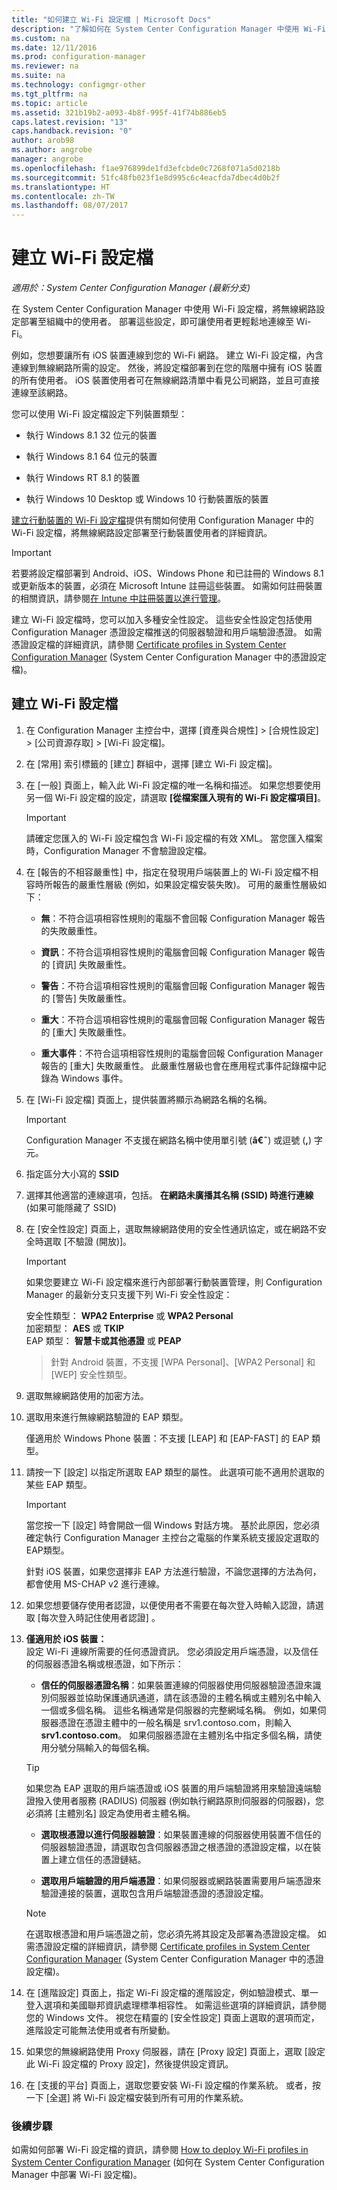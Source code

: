 ```yaml
---
title: "如何建立 Wi-Fi 設定檔 | Microsoft Docs"
description: "了解如何在 System Center Configuration Manager 中使用 Wi-Fi 設定檔，將無線網路設定部署至組織中的使用者。"
ms.custom: na
ms.date: 12/11/2016
ms.prod: configuration-manager
ms.reviewer: na
ms.suite: na
ms.technology: configmgr-other
ms.tgt_pltfrm: na
ms.topic: article
ms.assetid: 321b19b2-a093-4b8f-995f-41f74b886eb5
caps.latest.revision: "13"
caps.handback.revision: "0"
author: arob98
ms.author: angrobe
manager: angrobe
ms.openlocfilehash: f1ae976899de1fd3efcbde0c7268f071a5d0218b
ms.sourcegitcommit: 51fc48fb023f1e8d995c6c4eacfda7dbec4d0b2f
ms.translationtype: HT
ms.contentlocale: zh-TW
ms.lasthandoff: 08/07/2017
---
```

# <a name="create-wi-fi-profiles"></a>建立 Wi-Fi 設定檔

*適用於：System Center Configuration Manager (最新分支)*


在 System Center Configuration Manager 中使用 Wi-Fi 設定檔，將無線網路設定部署至組織中的使用者。 部署這些設定，即可讓使用者更輕鬆地連線至 Wi-Fi。  

 例如，您想要讓所有 iOS 裝置連線到您的 Wi-Fi 網路。 建立 Wi-Fi 設定檔，內含連線到無線網路所需的設定。 然後，將設定檔部署到在您的階層中擁有 iOS 裝置的所有使用者。 iOS 裝置使用者可在無線網路清單中看見公司網路，並且可直接連線至該網路。  

 您可以使用 Wi-Fi 設定檔設定下列裝置類型：  

-   執行 Windows 8.1 32 位元的裝置  

-   執行 Windows 8.1 64 位元的裝置  

-   執行 Windows RT 8.1 的裝置  

-   執行 Windows 10 Desktop 或 Windows 10 行動裝置版的裝置  

[建立行動裝置的 Wi-Fi 設定檔](../../mdm/deploy-use/create-wifi-profiles.md)提供有關如何使用 Configuration Manager 中的 Wi-Fi 設定檔，將無線網路設定部署至行動裝置使用者的詳細資訊。

> [!IMPORTANT]  
>  若要將設定檔部署到 Android、iOS、Windows Phone 和已註冊的 Windows 8.1 或更新版本的裝置，必須在 Microsoft Intune 註冊這些裝置。 如需如何註冊裝置的相關資訊，請參閱[在 Intune 中註冊裝置以進行管理](https://docs.microsoft.com/intune/deploy-use/enroll-devices-in-microsoft-intune)。  

 建立 Wi-Fi 設定檔時，您可以加入多種安全性設定。 這些安全性設定包括使用 Configuration Manager 憑證設定檔推送的伺服器驗證和用戶端驗證憑證。 如需憑證設定檔的詳細資訊，請參閱 [Certificate profiles in System Center Configuration Manager](introduction-to-certificate-profiles.md) (System Center Configuration Manager 中的憑證設定檔)。  

## <a name="create-a-wi-fi-profile"></a>建立 Wi-Fi 設定檔  

1.  在 Configuration Manager 主控台中，選擇 [資產與合規性] > [合規性設定] >  [公司資源存取] > [Wi-Fi 設定檔]。  

3.  在 [常用] 索引標籤的 [建立] 群組中，選擇 [建立 Wi-Fi 設定檔]。  

1.  在 [一般] 頁面上，輸入此 Wi-Fi 設定檔的唯一名稱和描述。  如果您想要使用另一個 Wi-Fi 設定檔的設定，請選取 **[從檔案匯入現有的 Wi-Fi 設定檔項目]**。  

    > [!IMPORTANT]  
    >  請確定您匯入的 Wi-Fi 設定檔包含 Wi-Fi 設定檔的有效 XML。 當您匯入檔案時，Configuration Manager 不會驗證設定檔。  

3.  在 [報告的不相容嚴重性] 中，指定在發現用戶端裝置上的 Wi-Fi 設定檔不相容時所報告的嚴重性層級 (例如，如果設定檔安裝失敗)。 可用的嚴重性層級如下：  

    -   **無**：不符合這項相容性規則的電腦不會回報 Configuration Manager 報告的失敗嚴重性。  

    -   **資訊**：不符合這項相容性規則的電腦會回報 Configuration Manager 報告的 [資訊] 失敗嚴重性。  

    -   **警告**：不符合這項相容性規則的電腦會回報 Configuration Manager 報告的 [警告] 失敗嚴重性。  

    -   **重大**：不符合這項相容性規則的電腦會回報 Configuration Manager 報告的 [重大] 失敗嚴重性。  

    -   **重大事件**：不符合這項相容性規則的電腦會回報 Configuration Manager 報告的 [重大] 失敗嚴重性。 此嚴重性層級也會在應用程式事件記錄檔中記錄為 Windows 事件。  

1.  在 [Wi-Fi 設定檔] 頁面上，提供裝置將顯示為網路名稱的名稱。  

    > [!IMPORTANT]  
    >  Configuration Manager 不支援在網路名稱中使用單引號 (**â€˜**) 或逗號 (**,**) 字元。  

2.  指定區分大小寫的 **SSID**
3.  選擇其他適當的連線選項，包括。   **在網路未廣播其名稱 (SSID) 時進行連線** (如果可能隱藏了 SSID)  

4.  在 [安全性設定] 頁面上，選取無線網路使用的安全性通訊協定，或在網路不安全時選取 [不驗證 (開放)]。
    > [!IMPORTANT]  
    >  如果您要建立 Wi-Fi 設定檔來進行內部部署行動裝置管理，則 Configuration Manager 的最新分支只支援下列 Wi-Fi 安全性設定：  
    >   
    >  安全性類型： **WPA2 Enterprise** 或 **WPA2 Personal**  
    > 加密類型： **AES** 或 **TKIP**  
    > EAP 類型： **智慧卡或其他憑證** 或 **PEAP**  

    > 針對 Android 裝置，不支援 [WPA Personal]、[WPA2 Personal] 和 [WEP] 安全性類型。  

2.  選取無線網路使用的加密方法。  

3.  選取用來進行無線網路驗證的 EAP 類型。  

     僅適用於 Windows Phone 裝置：不支援 [LEAP]  和 [EAP-FAST]  的 EAP 類型。  

4.  請按一下 [設定]  以指定所選取 EAP 類型的屬性。 此選項可能不適用於選取的某些 EAP 類型。  

    > [!IMPORTANT]  
    >  當您按一下 [設定] 時會開啟一個 Windows 對話方塊。 基於此原因，您必須確定執行 Configuration Manager 主控台之電腦的作業系統支援設定選取的 EAP類型。  
    >   
    >  針對 iOS 裝置，如果您選擇非 EAP 方法進行驗證，不論您選擇的方法為何，都會使用 MS-CHAP v2 進行連線。  

5.  如果您想要儲存使用者認證，以便使用者不需要在每次登入時輸入認證，請選取 [每次登入時記住使用者認證] 。  

6. **僅適用於 iOS 裝置：**  
 設定 Wi-Fi 連線所需要的任何憑證資訊。 您必須設定用戶端憑證，以及信任的伺服器憑證名稱或根憑證，如下所示：  

    -   **信任的伺服器憑證名稱**：如果裝置連線的伺服器使用伺服器驗證憑證來識別伺服器並協助保護通訊通道，請在該憑證的主體名稱或主體別名中輸入一個或多個名稱。 這些名稱通常是伺服器的完整網域名稱。 例如，如果伺服器憑證在憑證主體中的一般名稱是 srv1.contoso.com，則輸入 **srv1.contoso.com**。 如果伺服器憑證在主體別名中指定多個名稱，請使用分號分隔輸入的每個名稱。  

    > [!TIP]  
    >  如果您為 EAP 選取的用戶端憑證或 iOS 裝置的用戶端驗證將用來驗證遠端驗證撥入使用者服務 (RADIUS) 伺服器 (例如執行網路原則伺服器的伺服器)，您必須將 [主體別名] 設定為使用者主體名稱。  

    -   **選取根憑證以進行伺服器驗證**：如果裝置連線的伺服器使用裝置不信任的伺服器驗證憑證，請選取包含伺服器憑證之根憑證的憑證設定檔，以在裝置上建立信任的憑證鏈結。  

    -   **選取用戶端驗證的用戶端憑證**：如果伺服器或網路裝置需要用戶端憑證來驗證連接的裝置，選取包含用戶端驗證憑證的憑證設定檔。  

    > [!NOTE]  
    >  在選取根憑證和用戶端憑證之前，您必須先將其設定及部署為憑證設定檔。 如需憑證設定檔的詳細資訊，請參閱 [Certificate profiles in System Center Configuration Manager](introduction-to-certificate-profiles.md) (System Center Configuration Manager 中的憑證設定檔)。  

7.  在 [進階設定] 頁面上，指定 Wi-Fi 設定檔的進階設定，例如驗證模式、單一登入選項和美國聯邦資訊處理標準相容性。 如需這些選項的詳細資訊，請參閱您的 Windows 文件。 視您在精靈的 [安全性設定]  頁面上選取的選項而定，進階設定可能無法使用或者有所變動。  

1.  如果您的無線網路使用 Proxy 伺服器，請在 [Proxy 設定] 頁面上，選取 [設定此 Wi-Fi 設定檔的 Proxy 設定]，然後提供設定資訊。  

2. 在 [支援的平台] 頁面上，選取您要安裝 Wi-Fi 設定檔的作業系統。 或者，按一下 [全選]  將 Wi-Fi 設定檔安裝到所有可用的作業系統。  

### <a name="next-steps"></a>後續步驟
 如需如何部署 Wi-Fi 設定檔的資訊，請參閱 [How to deploy Wi-Fi profiles in System Center Configuration Manager](deploy-wifi-vpn-email-cert-profiles.md) (如何在 System Center Configuration Manager 中部署 Wi-Fi 設定檔)。  
